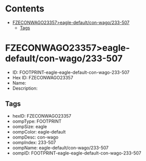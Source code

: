 



Contents
========

* [FZECONWAGO23357>eagle-default/con-wago/233-507](#fzeconwago23357eagle-defaultcon-wago233-507)
	* [Tags](#tags)

# FZECONWAGO23357>eagle-default/con-wago/233-507

- ID: FOOTPRINT-eagle-eagle-default-con-wago-233-507
- Hex ID: FZECONWAGO23357
- Name: 
- Description: 

## Tags

- hexID: FZECONWAGO23357
- oompType: FOOTPRINT
- oompSize: eagle
- oompColor: eagle-default
- oompDesc: con-wago
- oompIndex: 233-507
- oompName: eagle-default/con-wago/233-507
- oompID: FOOTPRINT-eagle-eagle-default-con-wago-233-507
